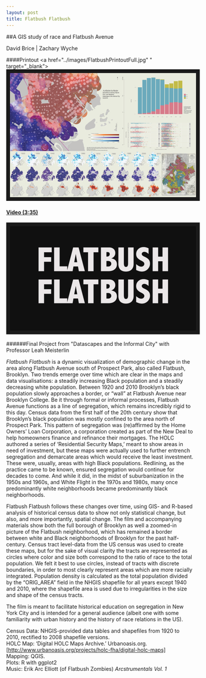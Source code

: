 ```yaml
---
layout: post
title: Flatbush Flatbush
---
```

##A GIS study of race and Flatbush Avenue

David Brice | Zachary Wyche  

####Printout
<a href="../images/FlatbushPrintoutFull.jpg"
" target="_blank"><img src= "../images/FlatbushPrintoutThumbnail.jpg"
alt="click for full picture" width="500" height="333" border="10" /></a>

#### [Video (3:35)](http://www.youtube.com/watch?feature=player_embedded&v=lAFkztJ-WwQE)
<a href="http://www.youtube.com/watch?feature=player_embedded&v=lAFkztJ-WwQE
" target="_blank"><img src="../images/flatbushFlatbushThumbnail.jpg" 
alt="click for video" width="500" height="280" border="10" /></a>

######Final Project from "Datascapes and the Informal City" with Professor Leah Meisterlin

_Flatbush Flatbush_ is a dynamic visualization of demographic change in the area along Flatbush Avenue south of Prospect Park, also called Flatbush, Brooklyn. <!--more--> Two trends emerge over time which are clear in the maps and data visualisations: a steadily increasing Black population and a steadily decreasing white population. Between 1920 and 2010 Brooklyn’s black population slowly approaches a border, or “wall” at Flatbush Avenue near Brooklyn College. Be it through formal or informal processes, Flatbush Avenue functions as a line of segregation, which remains incredibly rigid to this day. Census data from the first half of the 20th century show that Brooklyn’s black population was mostly confined to the area north of Prospect Park. This pattern of segregation was (re)affirmed by the Home Owners’ Loan Corporation, a corporation created as part of the New Deal to help homeowners finance and refinance their mortgages. The HOLC authored a series of ‘Residential Security Maps,’ meant to show areas in need of investment, but these maps were actually used to further entrench segregation and demarcate areas which would receive the least investment. These were, usually, areas with high Black populations. Redlining, as the practice came to be known, ensured segregation would continue for decades to come. And while it did, in the midst of suburbanization in the 1950s and 1960s, and White Flight in the 1970s and 1980s, many once predominantly white neighborhoods became predominantly black neighborhoods.

Flatbush Flatbush</em> follows these changes over time, using GIS- and R-based analysis of historical census data to show not only statistical change, but also, and more importantly, spatial change. The film and accompanying materials show both the full borough of Brooklyn as well a zoomed-in picture of the Flatbush neighborhood, which has remained a border between white and Black neighborhoods of Brooklyn for the past half-century. Census tract level-data from the US census was used to create these maps, but for the sake of visual clarity the tracts are represented as circles where color and size both correspond to the ratio of race to the total population. We felt it best to use circles, instead of tracts with discrete boundaries, in order to most clearly represent areas which are more racially integrated. Population density is calculated as the total population divided by the “ORIG_AREA” field in the NHGIS shapefile for all years except 1940 and 2010, where the shapefile area is used due to irregularities in the size and shape of the census tracts.

The film is meant to facilitate historical education on segregation in New York City and is intended for a general audience (albeit one with some familiarity with urban history and the history of race relations in the US).

Census Data: NHGIS-provided data tables and shapefiles from 1920 to 2010, rectified to 2008 shapefile versions.  
HOLC Map: ‘Digital HOLC Maps Archive.’ Urbanoasis.org. [http://www.urbanoasis.org/projects/holc-fha/digital-holc-maps]  
Mapping: QGIS.  
Plots: R with ggplot2  
Music: Erik Arc Elliott (of Flatbush Zombies) _Arcstrumentals Vol.  1_

